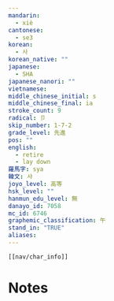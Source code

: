 ```yaml
---
mandarin:
  - xiè
cantonese:
  - se3
korean:
  - 사
korean_native: ""
japanese:
  - SHA
japanese_nanori: ""
vietnamese:
middle_chinese_initial: s
middle_chinese_final: ia
stroke_count: 9
radical: 卩
skip_number: 1-7-2
grade_level: 先進
pos: ""
english:
  - retire
  - lay down
羅馬字: sya
韓文: 샤
joyo_level: 高等
hsk_level: ""
hanmun_edu_level: 無
danayo_id: 7058
mc_id: 6746
graphemic_classification: 午
stand_in: "TRUE"
aliases:
---
```

```meta-bind-embed
[[nav/char_info]]
```

# Notes
